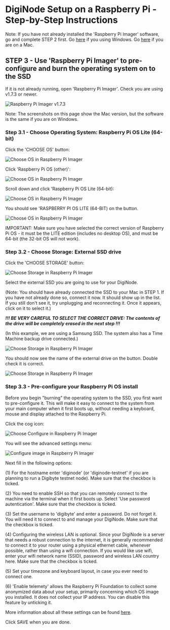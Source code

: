 # DigiNode Setup on a Raspberry Pi - Step-by-Step Instructions

Note: If you have not already installed the 'Raspberry Pi Imager' software, go and complete STEP 2 first. Go [here](/docs/rpi_setup_step2_get_imager_win.md) if you using Windows. Go [here](/docs/rpi_setup_step2_get_imager_win.md) if you are on a Mac.

## STEP 3 - Use 'Raspberry Pi Imager' to pre-configure and burn the operating system on to the SSD

If it is not already running, open 'Raspberry Pi Imager'. Check you are using v1.7.3 or newer.

![Raspberry Pi Imager v1.7.3](/images/macos_setup_3.png)

Note: The screenshots on this page show the Mac version, but the software is the same if you are on Windows.

### Step 3.1 - Choose Operating System: Raspberry Pi OS Lite (64-bit)

Click the 'CHOOSE OS' button:

![Choose OS in Raspberry Pi Imager](/images/macos_setup_3_1a.png)

Click 'Raspberry Pi OS (other)':

![Choose OS in Raspberry Pi Imager](/images/macos_setup_3_1b.png)

Scroll down and click 'Raspberry Pi OS Lite (64-bit):

![Choose OS in Raspberry Pi Imager](/images/macos_setup_3_1c.png)

You should see 'RASPBERRY PI OS LITE (64-BIT) on the button. 

![Choose OS in Raspberry Pi Imager](/images/macos_setup_3_1d.png)

IMPORTANT: Make sure you have selected the correct version of Raspberry Pi OS - it must be the LITE edition (includes no desktop OS), and must be 64-bit (the 32-bit OS will not work).

### Step 3.2 - Choose Storage: External SSD drive

Click the 'CHOOSE STORAGE' button:

![Choose Storage in Raspberry Pi Imager](/images/macos_setup_3_2a.png)

Select the external SSD you are going to use for your DigiNode. 

(Note: You should have already connected the SSD to your Mac in STEP 1. If you have not already done so, connect it now. It should show up in the list. If you still don't see it, try unplugging and reconnecting it. Once it appears, click on it to select it.)

***!!! BE VERY CAREFUL TO SELECT THE CORRECT DRIVE: The contents of the drive will be completely erased in the next step !!!***

(In this example, we are using a Samsung SSD. The system also has a Time Machine backup drive connected.)

![Choose Storage in Raspberry Pi Imager](/images/macos_setup_3_2b.png)

You should now see the name of the external drive on the button. Double check it is correct.

![Choose Storage in Raspberry Pi Imager](/images/macos_setup_3_2c.png)

### Step 3.3 - Pre-configure your Raspberry Pi OS install

Before you begin "burning" the operating system to the SSD, you first want to pre-configure it. This will make it easy to connect to the system from your main computer when it first boots up, without needing a keyboard, mouse and display attached to the Raspberry Pi.

Click the cog icon:

![Choose Configure in Raspberry Pi Imager](/images/macos_setup_3_3a.png)

You will see the advanced settings menu:

![Configure image in Raspberry Pi Imager](/images/macos_setup_3_3b.png)

Next fill in the following options:

(1) For the hostname enter 'diginode' (or 'diginode-testnet' if you are planning to run a Digibyte testnet node).
    Make sure that the checkbox is ticked.

(2) You need to enable SSH so that you can remotely connect to the machine via the terminal when it first boots up.
    Select 'Use password autentication'.
    Make sure that the checkbox is ticked.

(3) Set the username to 'digibyte' and enter a password. Do not forget it. You will need it to connect to and manage your DigiNode.
	Make sure that the checkbox is ticked.

(4) Configuring the wireless LAN is optional. Since your DigiNode is a server that needs a robust connection
    to the internet, it is generally recommended to connect it to your router using a physical ethernet cable,
    whenever possible, rather than using a wifi connection. If you would like use wifi, enter your
    wifi network name (SSID), password and wireless LAN country here. Make sure that the checkbox is ticked.

(5) Set your timezone and keyboard layout, in case you ever need to connect one.

(6) 'Enable telemety' allows the Raspberry Pi Foundation to collect some anonymized data about
    your setup, primarily concerning which OS image you installed. It does not collect your
    IP address. You can disable this feature by unticking it.

More information about all these settings can be found [here](https://talktech.info/2022/02/06/raspberry-pi-imager/).

Click SAVE when you are done.